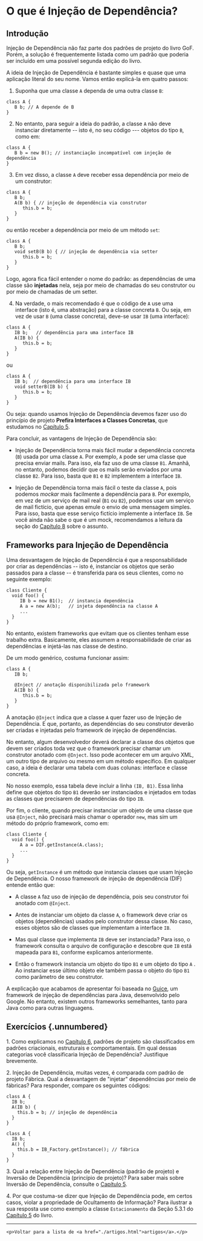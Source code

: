 
# O que é Injeção de Dependência?

## Introdução

Injeção de Dependência não faz parte dos padrões de projeto do livro 
GoF. Porém, a solução é frequentemente listada como um padrão que 
poderia ser incluído em uma possível segunda edição do livro.

A ideia de Injeção de Dependência é bastante simples e quase que uma 
aplicação literal do seu nome. Vamos então explicá-la em quatro
passos:

1. Suponha que uma classe `A` dependa de uma outra classe `B`:

```
class A {
   B b; // A depende de B
}
```

2. No entanto, para seguir a ideia do padrão, a classe `A` não deve 
instanciar diretamente -- isto é, no seu código --- objetos do 
tipo `B`, como em:

```
class A {
   B b = new B(); // instanciação incompatível com injeção de dependência 
}
```

3. Em vez disso, a classe `A` deve receber essa dependência por meio
de um construtor:

```
class A {
   B b;
   A(B b) { // injeção de dependência via construtor
      this.b = b;
   }
}
```

ou então receber a dependência por meio de um método `set`:

```
class A {
   B b;
   void setB(B b) { // injeção de dependência via setter
      this.b = b;
   }
}
```

Logo, agora fica fácil entender o nome do padrão: as dependências
de uma classe são **injetadas** nela, seja por meio de chamadas 
do seu construtor ou por meio de chamadas de um setter. 

4. Na verdade, o mais recomendado é que o código de `A` use uma interface (isto é, 
uma abstração) para a classe concreta `B`. Ou seja, em vez de usar `B` (uma 
classe concreta), deve-se usar `IB` (uma interface):

```
class A {
   IB b;   // dependência para uma interface IB
   A(IB b) {
      this.b = b;
   }
}
```

ou 

```
class A {
   IB b;  // dependência para uma interface IB
   void setterB(IB b) {
      this.b = b;
   }
}
```

Ou seja: quando usamos Injeção de Dependência devemos fazer uso do princípio 
de projeto **Prefira Interfaces a Classes Concretas**, que estudamos no 
[Capítulo 5](../cap5.html#princ%C3%ADpio-de-invers%C3%A3o-de-depend%C3%AAncias).

Para concluir, as vantagens de Injeção de Dependência são:

* Injeção de Dependência torna mais fácil mudar a dependência concreta (`B`) 
usada por uma classe `A`. Por exemplo, `A` pode ser uma classe que precisa enviar
mails. Para isso, ela faz uso de uma classe `B1`. Amanhã, no entanto, podemos 
decidir que os mails serão enviados por uma classe `B2`. Para isso, basta que `B1` e `B2` implementem
a interface `IB`.
       
* Injeção de Dependência torna mais fácil o teste da classe `A`, pois podemos *mockar*
mais facilmente a dependência para `B`. Por exemplo, em vez de um serviço de mail real 
(`B1` ou `B2`), podemos usar um serviço de mail fictício, que apenas emule o envio 
de uma mensagem simples. Para isso, basta que esse serviço fictício implemente a 
interface `IB`. Se você ainda não sabe o que é um mock, recomendamos a leitura
da seção do [Capítulo 8](../cap8.html#mocks) sobre o assunto.
 

## Frameworks para Injeção de Dependência

Uma desvantagem de Injeção de Dependência é que a responsabilidade por criar as
dependências -- isto é, instanciar os objetos que serão passados para a classe
-- é transferida para os seus clientes, como no seguinte exemplo:

```
class Cliente {
  void foo() {
     IB b = new B1();  // instancia dependência
     A a = new A(b);   // injeta dependência na classe A
     ...
  } 
}
```

No entanto, existem frameworks que evitam que os clientes tenham esse trabalho extra.
Basicamente, eles assumem a responsabilidade de criar as dependências
e injetá-las nas classe de destino.

De um modo genérico, costuma funcionar assim:

```
class A {
   IB b;

   @Inject // anotação disponibilizada pelo framework
   A(IB b) { 
      this.b = b;
   }
}
```

A anotação `@Inject` indica que a classe `A` quer fazer uso de
Injeção de Dependência. E que, portanto, as dependências do seu construtor
deverão ser criadas e injetadas pelo framework de injeção
de dependências.

No entanto, algum desenvolvedor deverá declarar a classe dos objetos que devem
ser criados toda vez que o framework precisar chamar um construtor anotado com
`@Inject`. Isso pode acontecer em um arquivo XML, um outro tipo de arquivo ou mesmo em
um método específico. Em qualquer caso, a ideia é declarar uma tabela
com duas colunas: interface e classe concreta.

No nosso exemplo, essa tabela deve incluir a linha `(IB, B1)`. Essa linha 
define que objetos do tipo `B1` deverão ser instanciados e injetados 
em todas as classes que precisarem de dependências do tipo `IB`. 

Por fim, o cliente, quando precisar instanciar um objeto de uma classe que 
usa `@Inject`, não precisará mais chamar o operador `new`, mas sim um método 
do próprio framework, como em:


```
class Cliente {
  void foo() {
     A a = DIF.getInstance(A.class);
     ...
  } 
}
```

Ou seja, `getInstance` é um método que instancia classes que usam Injeção de
Dependência. O nosso framework de injeção de dependência (DIF)
entende então que:

* A classe `A` faz uso de injeção de dependência, pois seu construtor foi
anotado com `@Inject`.

* Antes de instanciar um objeto da classe `A`, o framework deve criar os
objetos (dependências) usados pelo construtor dessa classe. No caso,
esses objetos são de classes que implementam a interface `IB`.

* Mas qual classe que implementa `IB` deve ser instanciada? Para isso, 
o framework consulta o arquivo de configuração e descobre que `IB` 
está mapeada para `B1`, conforme explicamos anteriormente.

* Então o framework instancia um objeto do tipo `B1` e um objeto do 
tipo `A` . Ao instanciar esse último objeto ele também passa o objeto 
do tipo `B1` como parâmetro de seu construtor.

A explicação que acabamos de apresentar foi baseada no 
[Guice](https://github.com/google/guice), 
um framework de injeção de dependências para Java, desenvolvido pelo Google. 
No entanto, existem outros frameworks semelhantes, tanto para Java como 
para outras linguagens.

## Exercícios {.unnumbered}

1\. Como explicamos no [Capítulo 6](../cap6.html#introdu%C3%A7%C3%A3o),
padrões de projeto são classificados em padrões criacionais,
estruturais e comportamentais. Em qual dessas categorias você classificaria
Injeção de Dependência? Justifique brevemente.

2\. Injeção de Dependência, muitas vezes, é comparada com padrão de projeto
Fábrica. Qual a desvantagem de "injetar" dependências por meio de fábricas?
Para responder, compare os seguintes códigos:

 ```
 class A {
   IB b;
   A(IB b) { 
     this.b = b; // injeção de dependência 
   }
 }
 ```

 ```
 class A {
   IB b;
   A() { 
     this.b = IB_Factory.getInstance(); // fábrica
   }
 }
 ```

3\. Qual a relação entre Injeção de Dependência (padrão de projeto) e Inversão
de Dependência (princípio de projeto)? Para saber mais sobre Inversão de 
Dependência, consulte o [Capítulo 5](../cap5.html#princ%C3%ADpio-de-invers%C3%A3o-de-depend%C3%AAncias).

4\. Por que costuma-se dizer que Injeção de Dependência pode, em certos casos,
violar a propriedade de Ocultamento de Informação? Para ilustrar a sua resposta
use como exemplo a classe `Estacionamento` da Seção 5.3.1 do 
[Capítulo 5](../cap5.html#exemplo-1) do livro.

* * * 

```{=html}
<p>Voltar para a lista de <a href="./artigos.html">artigos</a>.</p>
```

